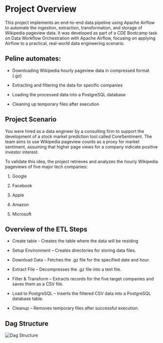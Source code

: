 # Project Overview
This project implements an end-to-end data pipeline using Apache Airflow to automate the ingestion, extraction, transformation, and storage of Wikipedia pageview data.
It was developed as part of a CDE Bootcamp task on Data Workflow Orchestration with Apache Airflow, focusing on applying Airflow to a practical, real-world data engineering scenario.

## Peline automates:

- Downloading Wikipedia hourly pageview data in compressed format (.gz)

- Extracting and filtering the data for specific companies

- Loading the processed data into a PostgreSQL database

- Cleaning up temporary files after execution

## Project Scenario
You were hired as a data engineer by a consulting firm to support the development of a stock market prediction tool called CoreSentiment.
The team aims to use Wikipedia pageview counts as a proxy for market sentiment, assuming that higher page views for a company indicate positive investor interest.

To validate this idea, the project retrieves and analyzes the hourly Wikipedia pageviews of five major tech companies:

1. Google

2. Facebook

3. Apple

4. Amazon

5. Microsoft

## Overview of the ETL Steps
- Create table - Creates the table where the data will  be residing

- Setup Environment – Creates directories for storing data files.

- Download Data – Fetches the .gz file for the specified date and hour.

- Extract File – Decompresses the .gz file into a text file.

- Filter & Transform – Extracts records for the five target companies and saves them as a CSV file.

- Load to PostgreSQL – Inserts the filtered CSV data into a PostgreSQL database table.

- Cleanup – Removes temporary files after successful execution.

## Dag Structure

![Dag Structure](/dags/page_counts/images/dag_struture.png)